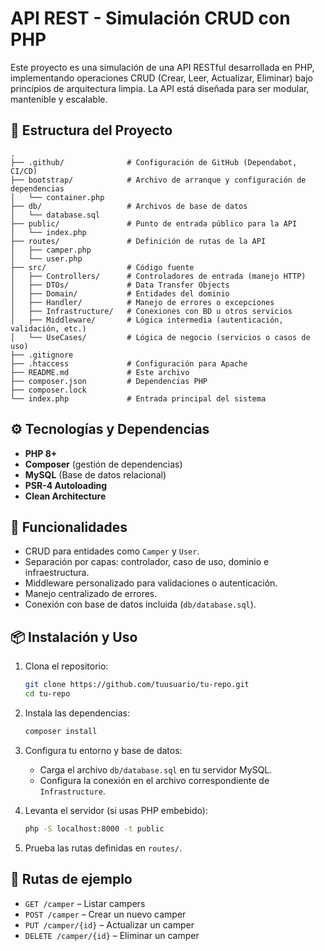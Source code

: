 # API REST - Simulación CRUD con PHP

Este proyecto es una simulación de una API RESTful desarrollada en PHP, implementando operaciones CRUD (Crear, Leer, Actualizar, Eliminar) bajo principios de arquitectura limpia. La API está diseñada para ser modular, mantenible y escalable.

## 📁 Estructura del Proyecto

```
.
├── .github/              # Configuración de GitHub (Dependabot, CI/CD)
├── bootstrap/            # Archivo de arranque y configuración de dependencias
│   └── container.php
├── db/                   # Archivos de base de datos
│   └── database.sql
├── public/               # Punto de entrada público para la API
│   └── index.php
├── routes/               # Definición de rutas de la API
│   ├── camper.php
│   └── user.php
├── src/                  # Código fuente
│   ├── Controllers/      # Controladores de entrada (manejo HTTP)
│   ├── DTOs/             # Data Transfer Objects
│   ├── Domain/           # Entidades del dominio
│   ├── Handler/          # Manejo de errores o excepciones
│   ├── Infrastructure/   # Conexiones con BD u otros servicios
│   ├── Middleware/       # Lógica intermedia (autenticación, validación, etc.)
│   └── UseCases/         # Lógica de negocio (servicios o casos de uso)
├── .gitignore
├── .htaccess             # Configuración para Apache
├── README.md             # Este archivo
├── composer.json         # Dependencias PHP
├── composer.lock
└── index.php             # Entrada principal del sistema
```

## ⚙️ Tecnologías y Dependencias

- **PHP 8+**
- **Composer** (gestión de dependencias)
- **MySQL** (Base de datos relacional)
- **PSR-4 Autoloading**
- **Clean Architecture**

## 🚀 Funcionalidades

- CRUD para entidades como `Camper` y `User`.
- Separación por capas: controlador, caso de uso, dominio e infraestructura.
- Middleware personalizado para validaciones o autenticación.
- Manejo centralizado de errores.
- Conexión con base de datos incluida (`db/database.sql`).

## 📦 Instalación y Uso

1. Clona el repositorio:

   ```bash
   git clone https://github.com/tuusuario/tu-repo.git
   cd tu-repo
   ```

2. Instala las dependencias:

   ```bash
   composer install
   ```

3. Configura tu entorno y base de datos:

   - Carga el archivo `db/database.sql` en tu servidor MySQL.
   - Configura la conexión en el archivo correspondiente de `Infrastructure`.

4. Levanta el servidor (si usas PHP embebido):

   ```bash
   php -S localhost:8000 -t public
   ```

5. Prueba las rutas definidas en `routes/`.

## 📌 Rutas de ejemplo

- `GET /camper` – Listar campers
- `POST /camper` – Crear un nuevo camper
- `PUT /camper/{id}` – Actualizar un camper
- `DELETE /camper/{id}` – Eliminar un camper

